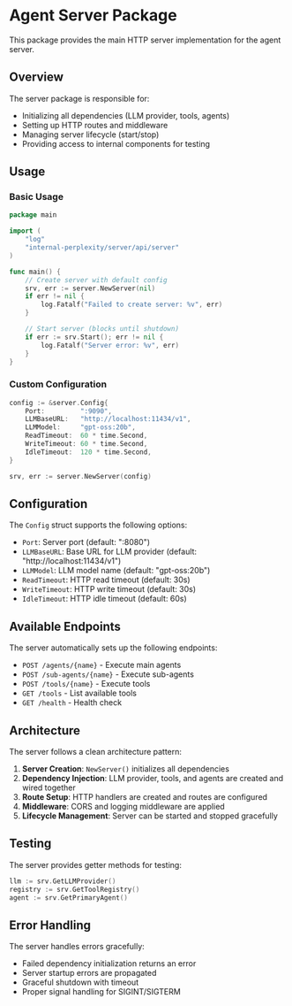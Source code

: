 # Agent Server Package

This package provides the main HTTP server implementation for the agent server.

## Overview

The server package is responsible for:
- Initializing all dependencies (LLM provider, tools, agents)
- Setting up HTTP routes and middleware
- Managing server lifecycle (start/stop)
- Providing access to internal components for testing

## Usage

### Basic Usage

```go
package main

import (
    "log"
    "internal-perplexity/server/api/server"
)

func main() {
    // Create server with default config
    srv, err := server.NewServer(nil)
    if err != nil {
        log.Fatalf("Failed to create server: %v", err)
    }

    // Start server (blocks until shutdown)
    if err := srv.Start(); err != nil {
        log.Fatalf("Server error: %v", err)
    }
}
```

### Custom Configuration

```go
config := &server.Config{
    Port:         ":9090",
    LLMBaseURL:   "http://localhost:11434/v1",
    LLMModel:     "gpt-oss:20b",
    ReadTimeout:  60 * time.Second,
    WriteTimeout: 60 * time.Second,
    IdleTimeout:  120 * time.Second,
}

srv, err := server.NewServer(config)
```

## Configuration

The `Config` struct supports the following options:

- `Port`: Server port (default: ":8080")
- `LLMBaseURL`: Base URL for LLM provider (default: "http://localhost:11434/v1")
- `LLMModel`: LLM model name (default: "gpt-oss:20b")
- `ReadTimeout`: HTTP read timeout (default: 30s)
- `WriteTimeout`: HTTP write timeout (default: 30s)
- `IdleTimeout`: HTTP idle timeout (default: 60s)

## Available Endpoints

The server automatically sets up the following endpoints:

- `POST /agents/{name}` - Execute main agents
- `POST /sub-agents/{name}` - Execute sub-agents
- `POST /tools/{name}` - Execute tools
- `GET /tools` - List available tools
- `GET /health` - Health check

## Architecture

The server follows a clean architecture pattern:

1. **Server Creation**: `NewServer()` initializes all dependencies
2. **Dependency Injection**: LLM provider, tools, and agents are created and wired together
3. **Route Setup**: HTTP handlers are created and routes are configured
4. **Middleware**: CORS and logging middleware are applied
5. **Lifecycle Management**: Server can be started and stopped gracefully

## Testing

The server provides getter methods for testing:

```go
llm := srv.GetLLMProvider()
registry := srv.GetToolRegistry()
agent := srv.GetPrimaryAgent()
```

## Error Handling

The server handles errors gracefully:
- Failed dependency initialization returns an error
- Server startup errors are propagated
- Graceful shutdown with timeout
- Proper signal handling for SIGINT/SIGTERM
